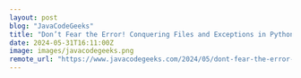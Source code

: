 ```yaml
---
layout: post
blog: "JavaCodeGeeks"
title: "Don’t Fear the Error! Conquering Files and Exceptions in Python"
date: 2024-05-31T16:11:00Z
image: images/javacodegeeks.png
remote_url: "https://www.javacodegeeks.com/2024/05/dont-fear-the-error-conquering-files-and-exceptions-in-python.html"
---
```

